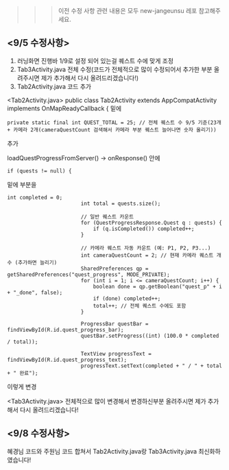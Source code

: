 >>> 이전 수정 사항 관련 내용은 모두 new-jangeunsu 레포 참고해주세요.

## <9/5 수정사항>

1. 러닝화면 진행바 1/9로 설정 되어 있는걸 퀘스트 수에 맞게 조정
2. Tab3Activity.java 전체 수정(코드가 전체적으로 많이 수정되어서 추가한 부분 올려주시면 제가 추가해서 다시 올려드리겠습니다!)
3. Tab2Activity.java 코드 추가


<Tab2Activity.java>
public class Tab2Activity extends AppCompatActivity implements OnMapReadyCallback { 
밑에
```
private static final int QUEST_TOTAL = 25; // 전체 퀘스트 수 9/5 기준(23개 + 카메라 2개(cameraQuestCount 검색해서 카메라 부분 퀘스트 늘어나면 숫자 올리기))
```
추가

loadQuestProgressFromServer() → onResponse() 안에
```
if (quests != null) {
```
밑에 부분을
```
int completed = 0;
                        int total = quests.size();

                        // 일반 퀘스트 카운트
                        for (QuestProgressResponse.Quest q : quests) {
                            if (q.isCompleted()) completed++;
                        }

                        // 카메라 퀘스트 자동 카운트 (예: P1, P2, P3...)
                        int cameraQuestCount = 2; // 현재 카메라 퀘스트 개수 (추가하면 늘리기)
                        SharedPreferences qp = getSharedPreferences("quest_progress", MODE_PRIVATE);
                        for (int i = 1; i <= cameraQuestCount; i++) {
                            boolean done = qp.getBoolean("quest_p" + i + "_done", false);
                            if (done) completed++;
                            total++; // 전체 퀘스트 수에도 포함
                        }

                        ProgressBar questBar = findViewById(R.id.quest_progress_bar);
                        questBar.setProgress((int) (100.0 * completed / total));

                        TextView progressText = findViewById(R.id.quest_progress_text);
                        progressText.setText(completed + " / " + total + " 완료");

```
이렇게 변경


<Tab3Activity.java>
전체적으로 많이 변경해서 변경하신부분 올려주시면 제가 추가해서 다시 올려드리겠습니다!

## <9/8 수정사항>
혜경님 코드와 주원님 코드 합쳐서 Tab2Activity.java랑 Tab3Activity.java 최신화하였습니다! 
